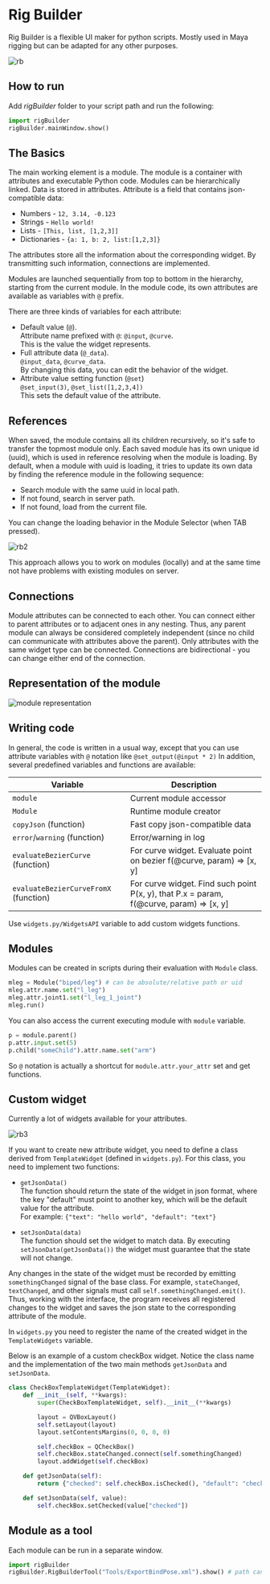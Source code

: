 # Rig Builder
Rig Builder is a flexible UI maker for python scripts. Mostly used in Maya rigging but can be adapted for any other purposes.

![rb](https://user-images.githubusercontent.com/9614751/163259226-61f06392-d2e4-4674-909d-7a8e8a4833a4.PNG)

## How to run
Add *rigBuilder* folder to your script path and run the following:
```python
import rigBuilder
rigBuilder.mainWindow.show() 
```
## The Basics
The main working element is a module. The module is a container with attributes and executable Python code.
Modules can be hierarchically linked. Data is stored in attributes. Attribute is a field that contains json-compatible data:
* Numbers  -  `12, 3.14, -0.123`
* Strings  -  `Hello world!`
* Lists  -  `[This, list, [1,2,3]]`
* Dictionaries  -  `{a: 1, b: 2, list:[1,2,3]}`

The attributes store all the information about the corresponding widget. By transmitting such information, connections are implemented.

Modules are launched sequentially from top to bottom in the hierarchy, starting from the current module. In the module code, its own attributes are available as variables with `@` prefix.

There are three kinds of variables for each attribute:
* Default value (`@`).<br>
  Attribute name prefixed with `@`: `@input`, `@curve`.<br> 
  This is the value the widget represents.
* Full attribute data (`@_data`).<br>
  `@input_data`, `@curve_data`.<br>
  By changing this data, you can edit the behavior of the widget. 
* Attribute value setting function (`@set`) <br>
  `@set_input(3)`, `@set_list([1,2,3,4])`<br>
  This sets the default value of the attribute.

## References
When saved, the module contains all its children recursively, so it's safe to transfer the topmost module only. Each saved module has its own unique id (uuid), which is used in reference resolving when the module is loading. 
By default, when a module with uuid is loading, it tries to update its own data by finding the reference module in the following sequence:
* Search module with the same uuid in local path.
* If not found, search in server path.
* If not found, load from the current file.
                                              
You can change the loading behavior in the Module Selector (when TAB pressed). 

![rb2](https://user-images.githubusercontent.com/9614751/159116931-841fe887-438c-4110-bd41-ab9d4531c744.PNG)

This approach allows you to work on modules (locally) and at the same time not have problems with existing modules on server.
  
## Connections
Module attributes can be connected to each other. You can connect either to parent attributes or to adjacent ones in any nesting. 
Thus, any parent module can always be considered completely independent (since no child can communicate with attributes above the parent). 
Only attributes with the same widget type can be connected. Connections are bidirectional - you can change either end of the connection.

## Representation of the module
![module representation](https://user-images.githubusercontent.com/9614751/187194450-2c509e82-cb81-444d-b449-ed976985c654.png)

## Writing code
In general, the code is written in a usual way, except that you can use attribute variables with `@` notation like `@set_output(@input * 2)`
In addition, several predefined variables and functions are available:

| Variable | Description |
| -- | -- |
| `module` | Current module accessor |
| `Module` | Runtime module creator |
|`copyJson` (function) |	Fast copy json-compatible data |
|`error`/`warning` (function) |	Error/warning in log |
|`evaluateBezierCurve` (function) |	For curve widget. Evaluate point on bezier f(@curve, param) => [x, y] |
|`evaluateBezierCurveFromX` (function) |	For curve widget. Find such point P(x, y), that P.x = param, f(@curve, param) => [x, y] |

Use `widgets.py/WidgetsAPI` variable to add custom widgets functions.

## Modules
Modules can be created in scripts during their evaluation with `Module` class.
```python
mleg = Module("biped/leg") # can be absolute/relative path or uid
mleg.attr.name.set("l_leg")
mleg.attr.joint1.set("l_leg_1_joint")
mleg.run()
```
You can also access the current executing module with `module` variable.
```python
p = module.parent()
p.attr.input.set(5)
p.child("someChild").attr.name.set("arm")
```
So `@` notation is actually a shortcut for `module.attr.your_attr` set and get functions.

## Custom widget
Currently a lot of widgets available for your attributes.

![rb3](https://user-images.githubusercontent.com/9614751/159117051-dd100f67-8159-4fa2-8fae-eb1921a64bae.PNG)

If you want to create new attribute widget, you need to define a class derived from `TemplateWidget` (defined in `widgets.py`).
For this class, you need to implement two functions:
* `getJsonData()`<br>
  The function should return the state of the widget in json format, where the key "default" must point to another key, which will be the default value for the attribute.<br>
  For example: `{"text": "hello world", "default": "text"}`
  
* `setJsonData(data)`<br>
  The function should set the widget to match data.
  By executing `setJsonData(getJsonData())` the widget must guarantee that the state will not change.

Any changes in the state of the widget must be recorded by emitting `somethingChanged` signal of the base class. For example, `stateChanged`, `textChanged`, and other signals must call `self.somethingChanged.emit()`. Thus, working with the interface, the program receives all registered changes to the widget and saves the json state to the corresponding attribute of the module.

In `widgets.py` you need to register the name of the created widget in the `TemplateWidgets` variable.

Below is an example of a custom checkBox widget. Notice the class name and the implementation of the two main methods `getJsonData` and `setJsonData`.
```python
class CheckBoxTemplateWidget(TemplateWidget):
    def __init__(self, **kwargs):
        super(CheckBoxTemplateWidget, self).__init__(**kwargs)

        layout = QVBoxLayout()
        self.setLayout(layout)
        layout.setContentsMargins(0, 0, 0, 0) 

        self.checkBox = QCheckBox()
        self.checkBox.stateChanged.connect(self.somethingChanged)
        layout.addWidget(self.checkBox)

    def getJsonData(self):
        return {"checked": self.checkBox.isChecked(), "default": "checked"}

    def setJsonData(self, value):
        self.checkBox.setChecked(value["checked"])
```

## Module as a tool
Each module can be run in a separate window.
```python
import rigBuilder
rigBuilder.RigBuilderTool("Tools/ExportBindPose.xml").show() # path can be relative, absolute or specified by uid
```
